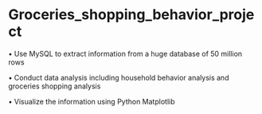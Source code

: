 # Groceries_shopping_behavior_project

• Use MySQL to extract information from a huge database of 50 million rows

• Conduct data analysis including household behavior analysis and groceries shopping analysis

• Visualize the information using Python Matplotlib
